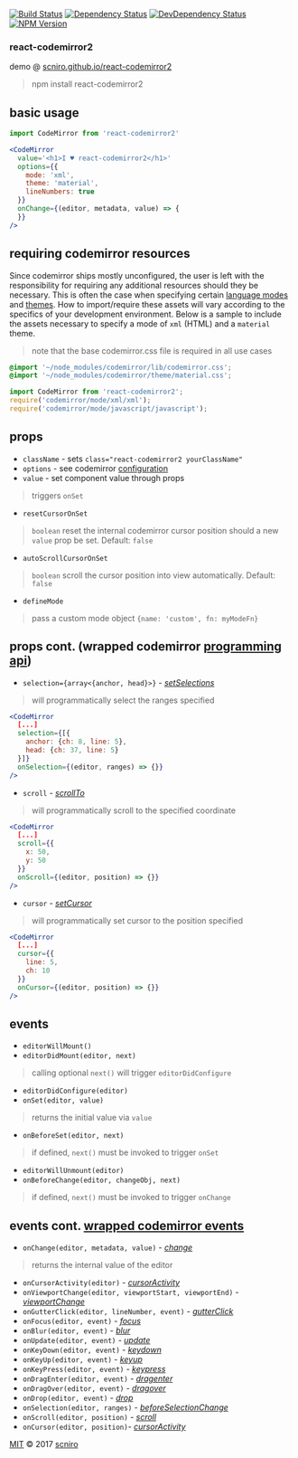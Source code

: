 [![Build Status](https://travis-ci.org/scniro/react-codemirror2.svg?branch=master)](https://travis-ci.org/scniro/react-codemirror2)
[![Dependency Status](https://img.shields.io/david/scniro/react-codemirror2.svg?label=deps&style=flat-square)](https://david-dm.org/scniro/react-codemirror2)
[![DevDependency Status](https://img.shields.io/david/dev/scniro/react-codemirror2.svg?label=devDeps&style=flat-square)](https://david-dm.org/scniro/react-codemirror2#info=devDependencies)
[![NPM Version](https://img.shields.io/npm/v/react-codemirror2.svg?style=flat-square)](https://www.npmjs.com/package/react-codemirror2)

### react-codemirror2

demo @ [scniro.github.io/react-codemirror2](https://scniro.github.io/react-codemirror2/)

> npm install react-codemirror2

## basic usage
```jsx
import CodeMirror from 'react-codemirror2'

<CodeMirror
  value='<h1>I ♥ react-codemirror2</h1>'
  options={{
    mode: 'xml',
    theme: 'material',
    lineNumbers: true
  }}
  onChange={(editor, metadata, value) => {
  }}
/>
```

## requiring codemirror resources

Since codemirror ships mostly unconfigured, the user is left with the responsibility for requiring any additional resources should they be necessary. This is often the case when specifying certain [language modes]() and [themes](). How to import/require these assets will vary according to the specifics of your development environment. Below is a sample to include the assets necessary to specify a mode of `xml` (HTML) and a `material` theme.

> note that the base codemirror.css file is required in all use cases

```css
@import '~/node_modules/codemirror/lib/codemirror.css';
@import '~/node_modules/codemirror/theme/material.css';
```

```jsx
import CodeMirror from 'react-codemirror2';
require('codemirror/mode/xml/xml');
require('codemirror/mode/javascript/javascript');
```

## props

- `className` - sets `class="react-codemirror2 yourClassName"`
- `options` - see codemirror [configuration](https://codemirror.net/doc/manual.html#config)
- `value` - set component value through props
> triggers `onSet`
- `resetCursorOnSet`
> `boolean` reset the internal codemirror cursor position should a new `value` prop be set. Default: `false`
- `autoScrollCursorOnSet`
> `boolean` scroll the cursor position into view automatically. Default: `false`
- `defineMode`
> pass a custom mode object `{name: 'custom', fn: myModeFn}`

## props cont. (wrapped codemirror [programming api](https://codemirror.net/doc/manual.html#api))

- `selection={array<{anchor, head}>}` - *[setSelections](https://codemirror.net/doc/manual.html#setSelections)*
> will programmatically select the ranges specified
```jsx
<CodeMirror
  [...]
  selection={[{
    anchor: {ch: 8, line: 5},
    head: {ch: 37, line: 5}
  }]}
  onSelection={(editor, ranges) => {}}
/>
```
- `scroll` - *[scrollTo](https://codemirror.net/doc/manual.html#scrollTo)*
> will programmatically scroll to the specified coordinate
```jsx
<CodeMirror
  [...]
  scroll={{
    x: 50,
    y: 50
  }}
  onScroll={(editor, position) => {}}
/>
```
- `cursor` - *[setCursor](https://codemirror.net/doc/manual.html#setCursor)*
> will programmatically set cursor to the position specified
```jsx
<CodeMirror
  [...]
  cursor={{
    line: 5,
    ch: 10
  }}
  onCursor={(editor, position) => {}}
/>
```

## events

- `editorWillMount()`
- `editorDidMount(editor, next)`
> calling optional `next()` will trigger `editorDidConfigure`
- `editorDidConfigure(editor)`
- `onSet(editor, value)`
> returns the initial value via `value`
- `onBeforeSet(editor, next)`
> if defined, `next()` must be invoked to trigger `onSet`
- `editorWillUnmount(editor)`
- `onBeforeChange(editor, changeObj, next)`
> if defined, `next()` must be invoked to trigger `onChange`

## events cont. [wrapped codemirror events](https://codemirror.net/doc/manual.html#events)

- `onChange(editor, metadata, value)` - *[change](https://codemirror.net/doc/manual.html#event_change)*
> returns the internal value of the editor
- `onCursorActivity(editor)` - *[cursorActivity](https://codemirror.net/doc/manual.html#event_cursorActivity)*
- `onViewportChange(editor, viewportStart, viewportEnd)` - *[viewportChange](https://codemirror.net/doc/manual.html#event_viewportChange)*
- `onGutterClick(editor, lineNumber, event)` - *[gutterClick](https://codemirror.net/doc/manual.html#event_gutterClick)*
- `onFocus(editor, event)` - *[focus](https://codemirror.net/doc/manual.html#event_focus)*
- `onBlur(editor, event)` - *[blur](https://codemirror.net/doc/manual.html#event_blur)*
- `onUpdate(editor, event)` - *[update](https://codemirror.net/doc/manual.html#event_update)*
- `onKeyDown(editor, event)` - *[keydown](https://codemirror.net/doc/manual.html#event_dom)*
- `onKeyUp(editor, event)` - *[keyup](https://codemirror.net/doc/manual.html#event_dom)*
- `onKeyPress(editor, event)` - *[keypress](https://codemirror.net/doc/manual.html#event_dom)*
- `onDragEnter(editor, event)` - *[dragenter](https://codemirror.net/doc/manual.html#event_dom)*
- `onDragOver(editor, event)` - *[dragover](https://codemirror.net/doc/manual.html#event_dom)*
- `onDrop(editor, event)` - *[drop](https://codemirror.net/doc/manual.html#event_dom)*
- `onSelection(editor, ranges)` - *[beforeSelectionChange](https://codemirror.net/doc/manual.html#event_doc_beforeSelectionChange)*
- `onScroll(editor, position)` - *[scroll](https://codemirror.net/doc/manual.html#event_scroll)*
- `onCursor(editor, position)`- *[cursorActivity](https://codemirror.net/doc/manual.html#event_doc_cursorActivity)*

[MIT](./LICENSE) © 2017 [scniro](https://github.com/scniro)